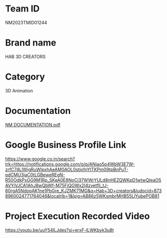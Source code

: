 # Team ID
NM2023TMID01244
# Brand name 
HAB 3D CREATORS
# Category 
3D Animation 
# Documentation
[NM DOCUMENTATION.pdf](https://github.com/MuthukkumarA/NM2023TMID01244/files/13190032/NM.DOCUMENTATION.pdf)
# Google Business Profile Link
https://www.google.co.in/search?trk=https://notifications.google.com/g/p/ANiao5p4WbW3E7W-zrfC74LIWigRuWIpxhAeAM0AOL0stjofnYITKPm09tpBnPuT-pdCMU3jaC0tLGBeweREgN-R50OdkPxGG9M1Rp_SKeA0E8NoCj37WWrYULd8nHEZQWKpD1wtwQIeaO5AVYiVJCA1AhJ8wQbWf-M75FjQGWx2I4zyetfIi_tJ-60rgA5NdoqAK1ne1PbGre_KJZMK71MG&q=Hab+3D+creators&ludocid=8738960024771764046&localrlb=1&lsig=AB86z5WKsmbrMHB55LlYubePOB81
# Project Execution Recorded Video
https://youtu.be/uuY54lLJdes?si=erxF-lLWKbyk3u8t

